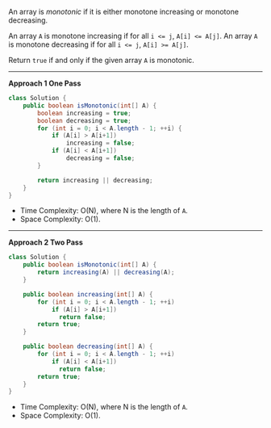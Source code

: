 An array is *monotonic* if it is either monotone increasing or monotone decreasing.

An array `A` is monotone increasing if for all `i <= j`, `A[i] <= A[j]`.  An array `A` is monotone decreasing if for all `i <= j`, `A[i] >= A[j]`.

Return `true` if and only if the given array `A` is monotonic.

---

**Approach 1 One Pass**

```java
class Solution {
    public boolean isMonotonic(int[] A) {
        boolean increasing = true;
        boolean decreasing = true;
        for (int i = 0; i < A.length - 1; ++i) {
            if (A[i] > A[i+1])
                increasing = false;
            if (A[i] < A[i+1])
                decreasing = false;
        }

        return increasing || decreasing;
    }
}
```

- Time Complexity: O(N), where N is the length of `A`.
- Space Complexity: O(1). 

---

**Approach 2 Two Pass**

```java
class Solution {
    public boolean isMonotonic(int[] A) {
        return increasing(A) || decreasing(A);
    }

    public boolean increasing(int[] A) {
        for (int i = 0; i < A.length - 1; ++i)
            if (A[i] > A[i+1]) 
              return false;
        return true;
    }

    public boolean decreasing(int[] A) {
        for (int i = 0; i < A.length - 1; ++i)
            if (A[i] < A[i+1]) 
              return false;
        return true;
    }
}
```

- Time Complexity: O(N), where N is the length of `A`.
- Space Complexity: O(1). 